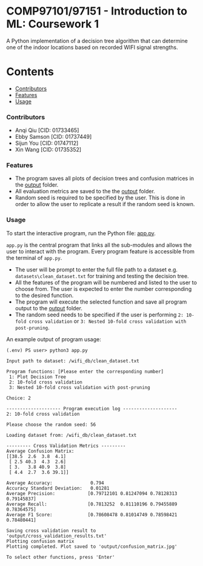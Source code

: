 # COMP97101/97151 - Introduction to ML: Coursework 1

A Python implementation of a decision tree algorithm that can determine one of the indoor locations based on recorded WIFI signal strengths.

Contents
========
 * [Contributors](#contributors)
 * [Features](#features)
 * [Usage](#usage)

### Contributors

- Anqi Qiu [CID: 01733465]
- Ebby Samson [CID: 01737449]
- Sijun You [CID: 01747112]
- Xin Wang [CID: 01735352]

### Features

- The program saves all plots of decision trees and confusion matrices in the [output](output) folder.
- All evaluation metrics are saved to the the [output](output) folder.
- Random seed is required to be specified by the user. This is done in order to allow the user to replicate a result if the random seed is known.

### Usage
To start the interactive program, run the Python file: [app.py](app.py). 

`app.py` is the central program that links all the sub-modules and allows the user to interact with the program. Every program feature is accessible from the terminal of `app.py`.

- The user will be prompt to enter the full file path to a dataset e.g. `datasets\clean_dataset.txt` for training and testing the decision tree.
- All the features of the program will be numbered and listed to the user to choose from. The user is expected to enter the number corresponding to the desired function.
- The program will execute the selected function and save all program output to the [output](output) folder. 
- The random seed needs to be specified if the user is performing `2: 10-fold cross validation` or `3: Nested 10-fold cross validation with post-pruning`.

An example output of program usage:
```
(.env) PS user> python3 app.py

Input path to dataset: /wifi_db/clean_dataset.txt

Program functions: [Please enter the corresponding number]
 1: Plot Decision Tree
 2: 10-fold cross validation
 3: Nested 10-fold cross validation with post-pruning    

Choice: 2

-------------------- Program execution log --------------------
2: 10-fold cross validation

Please choose the random seed: 56

Loading dataset from: /wifi_db/clean_dataset.txt

--------- Cross Validation Metrics ---------
Average Confusion Matrix:
[[38.5  2.6  3.8  4.1]   
 [ 2.5 40.3  4.3  2.6]   
 [ 3.   3.8 40.9  3.8]   
 [ 4.4  2.7  3.6 39.1]]

Average Accuracy:              0.794
Accuracy Standard Deviation:   0.01281
Average Precision:            [0.79712101 0.81247094 0.78128313 0.79145837]
Average Recall:               [0.7813252  0.81110196 0.79455889 0.78364575]
Average F1 Score:             [0.78608478 0.81014749 0.78598421 0.78480441]

Saving cross validation result to 'output/cross_validation_results.txt'
Plotting confusion matrix
Plotting completed. Plot saved to 'output/confusion_matrix.jpg'

To select other functions, press 'Enter'
```

